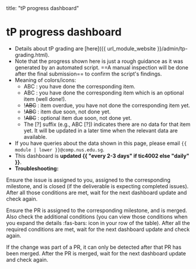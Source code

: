<frontmatter>
title: "tP progress dashboard"
</frontmatter>
<p/>

<div id="intro-text">

<h1 class="display-4">tP progress dashboard</h1>

<box>

* Details about tP grading are [here]({{ url_module_website }}/admin/tp-grading.html).
* Note that the progress shown here is just a rough guidance as it was generated by an automated script. ==A manual inspection will be done after the final submission== to confirm the script's findings.
* Meaning of colors/icons:
  * <span class="badge bg-success">ABC</span> : you have done the corresponding item.
  * <span class="badge bg-info">ABC</span> : you have done the corresponding item which is an optional item (well done!).
  * <span class="badge bg-danger">!~~ABC~~</span> : item overdue, you have not done the corresponding item yet.
  * <span class="badge bg-dark">!~~ABC~~</span> : item due soon, not done yet.
  * <span class="badge bg-secondary">!~~ABC~~</span> : optional item due soon, not done yet.
  * The [?] suffix (e.g., <span class="badge bg-dark">ABC [?]</span>) indicates there are no data for that item yet. It will be updated in a later time when the relevant data are available.
* If you have queries about the data shown in this page, please email `{{ module | lower }}@comp.nus.edu.sg`.
* This dashboard is **updated {{ "every 2-3 days" if tic4002 else "daily" }}**.
* **Troubleshooting:**

<panel type="seamless" header="Why are my _issues_ not being detected?">

Ensure the issue is assigned to you, assigned to the corresponding milestone, and is closed (if the deliverable is expecting completed issues). After all those conditions are met, wait for the next dashboard update and check again.
</panel>
<panel type="seamless" header="Why are my _PRs_ not being detected?">

Ensure the PR is assigned to the corresponding milestone, and is merged. Also check the additional conditions (you can view those conditions when you expand the <span class="badge bg-light text-primary me-1">details :fas-bars:</span> icon in your row of the table). After all the required conditions are met, wait for the next dashboard update and check again.
</panel>
<panel type="seamless" header="The required change was committed/pushed -- why is is not being detected?">

If the change was part of a PR, it can only be detected after that PR has been merged. After the PR is merged, wait for the next dashboard update and check again.
</panel>
</box>

</div>

<include src="{{ module | lower }}/tp-progress-table-individual-fragment.md" />
